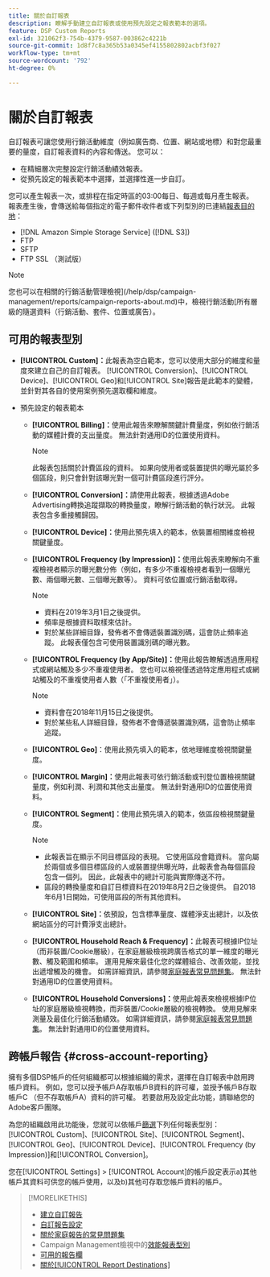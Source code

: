 ```yaml
---
title: 關於自訂報表
description: 瞭解手動建立自訂報表或使用預先設定之報表範本的選項。
feature: DSP Custom Reports
exl-id: 321062f3-754b-4379-9587-003862c4221b
source-git-commit: 1d8f7c8a365b53a0345ef4155802802acbf3f027
workflow-type: tm+mt
source-wordcount: '792'
ht-degree: 0%

---
```


# 關於自訂報表

自訂報表可讓您使用行銷活動維度（例如廣告商、位置、網站或地標）和對您最重要的量度，自訂報表資料的內容和傳送。 您可以：

* 在精細層次完整設定行銷活動績效報表。
* 從預先設定的報表範本中選擇，並選擇性進一步自訂。

您可以產生報表一次，或排程在指定時區的03:00每日、每週或每月產生報表。 報表產生後，會傳送給每個指定的電子郵件收件者或下列型別的已連結[報表目的地](/help/dsp/reports/report-destinations/report-destination-about.md)：

* [!DNL Amazon Simple Storage Service] ([!DNL S3])
* FTP
* SFTP
* FTP SSL （測試版）

>[!NOTE]
>
>您也可以在相關的行銷活動管理檢視](/help/dsp/campaign-management/reports/campaign-reports-about.md)中，檢視行銷活動[所有層級的隨選資料（行銷活動、套件、位置或廣告）。

## 可用的報表型別

* **[!UICONTROL Custom]：**&#x200B;此報表為空白範本，您可以使用大部分的維度和量度來建立自己的自訂報表。 [!UICONTROL Conversion]、[!UICONTROL Device]、[!UICONTROL Geo]和[!UICONTROL Site]報告是此範本的變體，並針對其各自的使用案例預先選取欄和維度。

* 預先設定的報表範本

   * **[!UICONTROL Billing]：**&#x200B;使用此報告來瞭解關鍵計費量度，例如依行銷活動的媒體計費的支出量度。 無法針對通用ID的位置使用資料。

     >[!NOTE]
     >
     >此報表包括關於計費區段的資料。 如果向使用者或裝置提供的曝光屬於多個區段，則只會針對該曝光對一個可計費區段進行評分。

   * **[!UICONTROL Conversion]：**&#x200B;請使用此報表，根據透過Adobe Advertising轉換追蹤擷取的轉換量度，瞭解行銷活動的執行狀況。 此報表包含多重接觸歸因。

   * **[!UICONTROL Device]：**&#x200B;使用此預先填入的範本，依裝置相關維度檢視關鍵量度。

   * **[!UICONTROL Frequency (by Impression)]：**&#x200B;使用此報表來瞭解向不重複檢視者顯示的曝光數分佈（例如，有多少不重複檢視者看到一個曝光數、兩個曝光數、三個曝光數等）。 資料可依位置或行銷活動取得。

     >[!NOTE]
     >
     >* 資料在2019年3月1日之後提供。
     >* 頻率是根據資料取樣來估計。
     >* 對於某些詳細目錄，發佈者不會傳遞裝置識別碼，這會防止頻率追蹤。 此報表僅包含可使用裝置識別碼的曝光數。

   * **[!UICONTROL Frequency (by App/Site)]：**&#x200B;使用此報告瞭解透過應用程式或網站觸及多少不重複使用者。 您也可以檢視僅透過特定應用程式或網站觸及的不重複使用者人數（「不重複使用者」）。

     >[!NOTE]
     >
     >* 資料會在2018年11月15日之後提供。
     >* 對於某些私人詳細目錄，發佈者不會傳遞裝置識別碼，這會防止頻率追蹤。

   * **[!UICONTROL Geo]**：使用此預先填入的範本，依地理維度檢視關鍵量度。

   * **[!UICONTROL Margin]：**&#x200B;使用此報表可依行銷活動或刊登位置檢視關鍵量度，例如利潤、利潤和其他支出量度。 無法針對通用ID的位置使用資料。

   * **[!UICONTROL Segment]：**&#x200B;使用此預先填入的範本，依區段檢視關鍵量度。

     >[!NOTE]
     >
     >* 此報表旨在顯示不同目標區段的表現。 它使用區段會籍資料。 當向屬於兩個或多個目標區段的人或裝置提供曝光時，此報表會為每個區段包含一個列。 因此，此報表中的總計可能與實際傳送不符。
     >* 區段的轉換量度和自訂目標資料在2019年8月2日之後提供。 自2018年6月1日開始，可使用區段的所有其他資料。

   * **[!UICONTROL Site]：**&#x200B;依預設，包含標準量度、媒體淨支出總計，以及依網站區分的可計費淨支出總計。

   * **[!UICONTROL Household Reach & Frequency]：**&#x200B;此報表可根據IP位址（而非裝置/Cookie層級），在家庭層級檢視跨廣告格式的單一維度的曝光數、觸及範圍和頻率。 運用見解來最佳化您的媒體組合、改善效能，並找出遞增觸及的機會。 如需詳細資訊，請參閱[家庭報表常見問題集](/help/dsp/reports/faq-household-report.md)。 無法針對通用ID的位置使用資料。

   * **[!UICONTROL Household Conversions]：**&#x200B;使用此報表來檢視根據IP位址的家庭層級檢視轉換，而非裝置/Cookie層級的檢視轉換。 使用見解來測量及最佳化行銷活動績效。 如需詳細資訊，請參閱[家庭報表常見問題集](/help/dsp/reports/faq-household-report.md)。 無法針對通用ID的位置使用資料。

## 跨帳戶報告 {#cross-account-reporting}

擁有多個DSP帳戶的任何組織都可以根據組織的需求，選擇在自訂報表中啟用跨帳戶資料。 例如，您可以授予帳戶A存取帳戶B資料的許可權，並授予帳戶B存取帳戶C （但不存取帳戶A）資料的許可權。 若要啟用及設定此功能，請聯絡您的Adobe客戶團隊。

為您的組織啟用此功能後，您就可以依帳戶[篩選](report-settings.md)下列任何報表型別： [!UICONTROL Custom]、[!UICONTROL Site]、[!UICONTROL Segment]、[!UICONTROL Geo]、[!UICONTROL Device]、[!UICONTROL Frequency (by Impression)]和[!UICONTROL Conversion]。

您在[!UICONTROL Settings] > [!UICONTROL Account]的帳戶設定表示a)其他帳戶其資料可供您的帳戶使用，以及b)其他可存取您帳戶資料的帳戶。

>[!MORELIKETHIS]
>
>* [建立自訂報告](/help/dsp/reports/report-create.md)
>* [自訂報告設定](/help/dsp/reports/report-settings.md)
>* [關於家庭報告的常見問題集](/help/dsp/reports/faq-household-report.md)
>* Campaign Management檢視中的[效能報表型別](/help/dsp/campaign-management/reports/campaign-reports-about.md)
>* [可用的報告欄](/help/dsp/reports/report-columns.md)
>* [關於[!UICONTROL Report Destinations]](/help/dsp/reports/report-destinations/report-destination-about.md)

